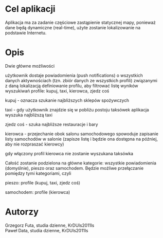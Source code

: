 # Cel aplikacji  
Aplikacja ma za zadanie częściowe zastąpienie statycznej mapy, ponieważ dane będą dynamiczne (real-time), użyte zostanie lokalizowanie na podstawie Internetu.
# Opis  
Dwie główne możliwości

użytkownik dostaje powiadomienia (push notifications) o wszystkich danych aktywnościach (tzn. zbiór danych ze wszystkich profili) związanymi z daną lokalizacją
definiowanie profilu, aby filtrować listę wyników wyszukiwań
profile: kupuj, taxi, kierowca, zjedz coś

kupuj - oznacza szukanie najbliższych sklepów spożywczych

taxi - gdy użytkownik znajdzie się w pobliżu postoju taksówek aplikacja wyszuka najbliższą taxi

zjedz coś - szuka najbliższe restauracje i bary

kierowca - przejechanie obok salonu samochodowego spowoduje zapisanie listy samochodów w salonie (zapisze listę i będzie ona dostępna na później, aby nie rozpraszać kierowcy)

gdy włączony profil kierowca nie zostanie wyszukana taksówka

Całość zostanie podzielona na główne kategorie: wszystkie powiadomienia (domyślnie), pieszo oraz samochodem. Będzie możliwe przełączanie pomiędzy tymi kategoriami, czyli

pieszo: profile (kupuj, taxi, zjedz coś)

samochodem: profile (kierowca)
# Autorzy  
Grzegorz Futa, studia dzienne, KrDUIs2011Is   
Paweł Data, studia dzienne, KrDUIs2011Is
